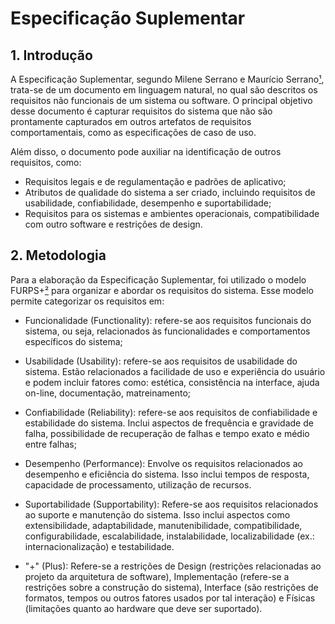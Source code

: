 # Especificação Suplementar

## 1. Introdução

A Especificação Suplementar, segundo Milene Serrano e Maurício Serrano[¹](#ancora1), trata-se de um documento em linguagem natural, no qual são descritos os requisitos não funcionais de um sistema ou software. O principal objetivo desse documento é capturar requisitos do sistema que não são prontamente capturados em outros artefatos de requisitos comportamentais, como as especificações de caso de uso.

Além disso, o documento pode auxiliar na identificação de outros requisitos, como:

- Requisitos legais e de regulamentação e padrões de aplicativo;
- Atributos de qualidade do sistema a ser criado, incluindo requisitos de usabilidade, confiabilidade, desempenho e suportabilidade;
- Requisitos para os sistemas e ambientes operacionais, compatibilidade com outro software e restrições de design.

## 2. Metodologia

Para a elaboração da Especificação Suplementar, foi utilizado o modelo FURPS+[²](#ancora2) para organizar e abordar os requisitos do sistema. Esse modelo permite categorizar os requisitos em:

- Funcionalidade (Functionality): refere-se aos requisitos funcionais do sistema, ou seja, relacionados às funcionalidades e comportamentos específicos do sistema;

- Usabilidade (Usability): refere-se aos requisitos de usabilidade do sistema. Estão relacionados a facilidade de uso e experiência do usuário e podem incluir fatores como: estética, consistência na interface, ajuda on-line, documentação, matreinamento;

- Confiabilidade (Reliability): refere-se aos requisitos de confiabilidade e estabilidade do sistema. Inclui aspectos de frequência e gravidade de falha, possibilidade de recuperação de falhas e tempo exato e médio entre falhas;

- Desempenho (Performance): Envolve os requisitos relacionados ao desempenho e eficiência do sistema. Isso inclui tempos de resposta, capacidade de processamento, utilização de recursos.

- Suportabilidade (Supportability): Refere-se aos requisitos relacionados ao suporte e manutenção do sistema. Isso inclui aspectos como extensibilidade, adaptabilidade, manutenibilidade, compatibilidade, configurabilidade, escalabilidade, instalabilidade, localizabilidade (ex.: internacionalização) e testabilidade.

* "+" (Plus): Refere-se a restrições de Design (restrições relacionadas ao projeto da arquitetura de software), Implementação (refere-se a restrições sobre a construção do sistema), Interface (são restrições de formatos, tempos ou outros fatores usados por tal interação) e Físicas (limitações quanto ao hardware que deve ser suportado).
